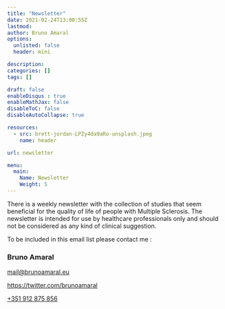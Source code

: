 ```yaml
---
title: "Newsletter"
date: 2021-02-24T13:00:55Z
lastmod: 
author: Bruno Amaral
options:
  unlisted: false
  header: mini

description: 
categories: []
tags: []

draft: false
enableDisqus : true
enableMathJax: false
disableToC: false
disableAutoCollapse: true

resources:
  - src: brett-jordan-LPZy4da9aRo-unsplash.jpeg
    name: header

url: newsletter

menu:
  main:
    Name: Newsletter
    Weight: 5
---
```


There is a weekly newsletter with the collection of studies that seem  beneficial for the quality of life of people with Multiple Sclerosis. The newsletter is intended for use by healthcare professionals only and should not be considered as any kind of clinical suggestion.

To be included in this email list please contact me :

### Bruno Amaral

mail@brunoamaral.eu

https://twitter.com/brunoamaral

[+351 912 875 856](tel:+351912875856)


